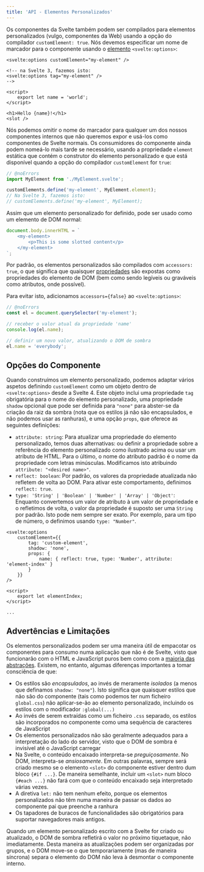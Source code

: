 ```yaml
---
title: 'API - Elementos Personalizados'
---
```


Os componentes da Svelte também podem ser compilados para elementos personalizados (vulgo, componentes da Web) usando a opção do compilador `customElement: true`. Nós devemos especificar um nome de marcador para o componente usando o [elemento](/docs/special-elements#svelte-options) `<svelte:options>`:

```svelte
<svelte:options customElement="my-element" />

<!-- na Svelte 3, fazemos isto:
<svelte:options tag="my-element" />
-->

<script>
	export let name = 'world';
</script>

<h1>Hello {name}!</h1>
<slot />
```

Nós podemos omitir o nome do marcador para qualquer um dos nossos componentes internos que não queremos expor e usá-los como componentes de Svelte normais. Os consumidores do componente ainda podem nomeá-lo mais tarde se necessário, usando a propriedade `element` estática que contém o construtor do elemento personalizado e que está disponível quando a opção do compilador `customElement` for `true`:

```js
// @noErrors
import MyElement from './MyElement.svelte';

customElements.define('my-element', MyElement.element);
// Na Svelte 3, fazemos isto:
// customElements.define('my-element', MyElement);
```

Assim que um elemento personalizado for definido, pode ser usado como um elemento de DOM normal:

```js
document.body.innerHTML = `
	<my-element>
		<p>This is some slotted content</p>
	</my-element>
`;
```

Por padrão, os elementos personalizados são compilados com `accessors: true`, o que significa que quaisquer [propriedades](/docs/basic-markup#attributes-and-props) são expostas como propriedades do elemento de DOM (bem como sendo legíveis ou graváveis como atributos, onde possível).

Para evitar isto, adicionamos `accessors={false}` ao `<svelte:options>`:

```js
// @noErrors
const el = document.querySelector('my-element');

// receber o valor atual da propriedade 'name'
console.log(el.name);

// definir um novo valor, atualizando o DOM de sombra
el.name = 'everybody';
```

## Opções do Componente

Quando construímos um elemento personalizado, podemos adaptar vários aspetos definindo `customElement` como um objeto dentro de `<svelte:options>` desde a Svelte 4. Este objeto inclui uma propriedade `tag` obrigatória para o nome do elemento personalizado, uma propriedade `shadow` opcional que pode ser definida para `"none"` para abster-se da criação da raiz da sombra (nota que os estilos já não são encapsulados, e não podemos usar as ranhuras), e uma opção `props`, que oferece as seguintes definições:

- `attribute: string`: Para atualizar uma propriedade do elemento personalizado, temos duas alternativas: ou definir a propriedade sobre a referência do elemento personalizado como ilustrado acima ou usar um atributo de HTML. Para o último, o nome do atributo padrão é o nome da propriedade com letras minúsculas. Modificamos isto atribuindo `attribute: "<desired name>"`.
- `reflect: boolean`: Por padrão, os valores da propriedade atualizada não refletem de volta ao DOM. Para ativar este comportamento, definimos `reflect: true`.
- `type: 'String' | 'Boolean' | 'Number' | 'Array' | 'Object'`: Enquanto convertemos um valor de atributo à um valor de propriedade e o refletimos de volta, o valor da propriedade é suposto ser uma `String` por padrão. Isto pode nem sempre ser exato. Por exemplo, para um tipo de número, o definimos usando `type: "Number"`.

```svelte
<svelte:options
	customElement={{
		tag: 'custom-element',
		shadow: 'none',
		props: {
			name: { reflect: true, type: 'Number', attribute: 'element-index' }
		}
	}}
/>

<script>
	export let elementIndex;
</script>

...
```

## Advertências e Limitações

Os elementos personalizados podem ser uma maneira útil de empacotar os componentes para consumo numa aplicação que não é de Svelte, visto que funcionarão com o HTML e JavaScript puros bem como com a [maioria das abstrações](https://custom-elements-everywhere.com/). Existem, no entanto, algumas diferenças importantes a tomar consciência de que:

- Os estilos são _encapsulados_, ao invés de meramente _isolados_ (a menos que definamos `shadow: "none"`). Isto significa que quaisquer estilos que não são do componente (tais como podemos ter num ficheiro `global.css`) não aplicar-se-ão ao elemento personalizado, incluindo os estilos com o modificador `:global(...)`
- Ao invés de serem extraídas como um ficheiro `.css` separado, os estilos são incorporados no componente como uma sequência de caracteres de JavaScript
- Os elementos personalizados não são geralmente adequados para a interpretação do lado do servidor, visto que o DOM de sombra é invisível até o JavaScript carregar
- Na Svelte, o conteúdo encaixado interpreta-se _preguiçosamente_. No DOM, interpreta-se _ansiosamente_. Em outras palavras, sempre será criado mesmo se o elemento `<slot>` do componente estiver dentro dum bloco `{#if ...}`. De maneira semelhante, incluir um `<slot>` num bloco `{#each ...}` não fará com que o conteúdo encaixado seja interpretado várias vezes.
- A diretiva `let:` não tem nenhum efeito, porque os elementos personalizados não têm numa maneira de passar os dados ao componente pai que preenche a ranhura
- Os tapadores de buracos de funcionalidades são obrigatórios para suportar navegadores mais antigos.

Quando um elemento personalizado escrito com a Svelte for criado ou atualizado, o DOM de sombra refletirá o valor no próximo tiquetaque, não imediatamente. Desta maneira as atualizações podem ser organizadas por grupos, e o DOM move-se o que temporariamente (mas de maneira síncrona) separa o elemento do DOM não leva à desmontar o componente interno.
